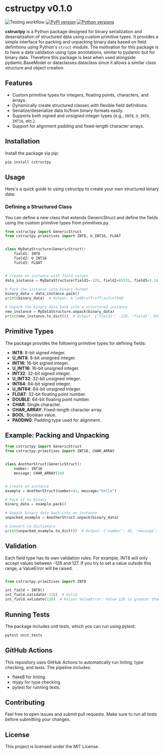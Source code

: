 # cstructpy v0.1.0

![Testing workflow](https://github.com/Maxim-Mushizky/cstructpy/actions/workflows/test-code.yml/badge.svg)
[![PyPI version](https://badge.fury.io/py/cstructpy.svg)](https://badge.fury.io/py/cstructpy)
[![Python versions](https://img.shields.io/pypi/pyversions/cstructpy)](https://pypi.org/project/cstructpy/)

**cstructpy** is a Python package designed for binary serialization and deserialization of structured data using custom
primitive types. It provides a simple interface for packing and unpacking binary data based on field definitions using
Python's `struct` module.
The motivation for this package is to have a data validation using type annotations, similar to pydantic but for binary
data. Therefore this package is best when used alongside pydantic.BaseModel or dataclasses.dataclass since it allows a
similar class structure and object creation

## Features

- Custom primitive types for integers, floating points, characters, and arrays.
- Dynamically create structured classes with flexible field definitions.
- Serialize/deserialize data to/from binary formats easily.
- Supports both signed and unsigned integer types (e.g., `INT8`, `U_INT8`, `INT16`, etc.).
- Support for alignment padding and fixed-length character arrays.

## Installation

Install the package via pip:

```bash
pip install cstructpy
```

## Usage

Here's a quick guide to using cstructpy to create your own structured binary data:

### Defining a Structured Class

You can define a new class that extends GenericStruct and define the fields using the custom primitive types from
primitives.py.

```python
from cstructpy import GenericStruct
from cstructpy.primitives import INT8, U_INT16, FLOAT


class MyDataStructure(GenericStruct):
    field1: INT8
    field2: U_INT16
    field3: FLOAT


# Create an instance with field values
data_instance = MyDataStructure(field1=-128, field2=65535, field3=3.14)

# Pack the instance into binary format
binary_data = data_instance.pack()
print(binary_data)  # Output: b'\x80\xff\xff\xc3\xf5H@'

# Unpack the binary data back into a structured instance
new_instance = MyDataStructure.unpack(binary_data)
print(new_instance.to_dict())  # Output: {'field1': -128, 'field2': 65535, 'field3': 3.14}


```

## Primitive Types

The package provides the following primitive types for defining fields:

* **INT8**: 8-bit signed integer.
* **U_INT8**: 8-bit unsigned integer.
* **INT16**: 16-bit signed integer.
* **U_INT16**: 16-bit unsigned integer.
* **INT32**: 32-bit signed integer.
* **U_INT32**: 32-bit unsigned integer.
* **INT64**: 64-bit signed integer.
* **U_INT64**: 64-bit unsigned integer.
* **FLOAT**: 32-bit floating point number.
* **DOUBLE**: 64-bit floating point number.
* **CHAR**: Single character.
* **CHAR_ARRAY**: Fixed-length character array.
* **BOOL**: Boolean value.
* **PADDING**: Padding type used for alignment.

## Example: Packing and Unpacking

```python
from cstructpy import GenericStruct
from cstructpy.primitives import INT16, CHAR_ARRAY


class AnotherStruct(GenericStruct):
    number: INT16
    message: CHAR_ARRAY(10)


# Create an instance
example = AnotherStruct(number=42, message="hello")

# Pack it to binary
binary_data = example.pack()

# Unpack binary data back into an instance
unpacked_example = AnotherStruct.unpack(binary_data)

# Convert to dictionary
print(unpacked_example.to_dict())  # Output: {'number': 42, 'message': 'hello'}


```

## Validation

Each field type has its own validation rules. For example, INT8 will only accept values between -128 and 127. If you try
to set a value outside this range, a ValueError will be raised.

```python

from cstructpy.primitives import INT8

int_field = INT8()
int_field.validate(-128)  # Valid
int_field.validate(128)  # Raises ValueError: Value 128 is greater than maximum 127

```

## Running Tests

The package includes unit tests, which you can run using pytest:

```bash
pytest unit_tests
```

## GitHub Actions

This repository uses GitHub Actions to automatically run linting, type checking, and tests. The pipeline includes:

* flake8 for linting.
* mypy for type checking.
* pytest for running tests.

## Contributing

Feel free to open issues and submit pull requests. Make sure to run all tests before submitting your changes.

## License

This project is licensed under the MIT License.
